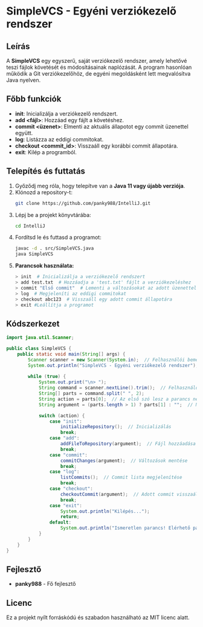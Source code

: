 # SimpleVCS - Egyéni verziókezelő rendszer

## Leírás
A **SimpleVCS** egy egyszerű, saját verziókezelő rendszer, amely lehetővé teszi fájlok követését és módosításainak naplózását. A program hasonlóan működik a Git verziókezelőhöz, de egyéni megoldásként lett megvalósítva Java nyelven.

## Főbb funkciók
- **init**: Inicializálja a verziókezelő rendszert.
- **add <fájl>**: Hozzáad egy fájlt a követéshez.
- **commit <üzenet>**: Elmenti az aktuális állapotot egy commit üzenettel együtt.
- **log**: Listázza az eddigi commitokat.
- **checkout <commit_id>**: Visszaáll egy korábbi commit állapotára.
- **exit**: Kilép a programból.

## Telepítés és futtatás
1. Győződj meg róla, hogy telepítve van a **Java 11 vagy újabb verziója**.
2. Klónozd a repository-t:
   ```sh
   git clone https://github.com/panky988/IntelliJ.git
   ```
3. Lépj be a projekt könyvtárába:
   ```sh
   cd IntelliJ
   ```
4. Fordítsd le és futtasd a programot:
   ```sh
   javac -d . src/SimpleVCS.java
   java SimpleVCS
   ```
5. **Parancsok használata:**
   ```sh
   > init  # Inicializálja a verziókezelő rendszert
   > add test.txt  # Hozzáadja a 'test.txt' fájlt a verziókezeléshez
   > commit "Első commit"  # Lementi a változásokat az adott üzenettel
   > log  # Megjeleníti az eddigi commitokat
   > checkout abc123  # Visszaáll egy adott commit állapotára
   > exit #Leállítja a programot
   ```

## Kódszerkezet

```java
import java.util.Scanner;

public class SimpleVCS {
    public static void main(String[] args) {
        Scanner scanner = new Scanner(System.in);  // Felhasználói bemenet olvasása
        System.out.println("SimpleVCS - Egyéni verziókezelő rendszer");
        
        while (true) {
            System.out.print("\n> ");
            String command = scanner.nextLine().trim();  // Felhasználói parancs beolvasása
            String[] parts = command.split(" ", 2);
            String action = parts[0];  // Az első szó lesz a parancs neve
            String argument = (parts.length > 1) ? parts[1] : "";  // Második rész az argumentum

            switch (action) {
                case "init":
                    initializeRepository();  // Inicializálás
                    break;
                case "add":
                    addFileToRepository(argument);  // Fájl hozzáadása
                    break;
                case "commit":
                    commitChanges(argument);  // Változások mentése
                    break;
                case "log":
                    listCommits();  // Commit lista megjelenítése
                    break;
                case "checkout":
                    checkoutCommit(argument);  // Adott commit visszaállítása
                    break;
                case "exit":
                    System.out.println("Kilépés...");
                    return;
                default:
                    System.out.println("Ismeretlen parancs! Elérhető parancsok: init, add <fájl>, commit <üzenet>, log, checkout <commit_id>, exit");
            }
        }
    }
}
```

## Fejlesztő
- **panky988** - Fő fejlesztő

## Licenc
Ez a projekt nyílt forráskódú és szabadon használható az MIT licenc alatt.

